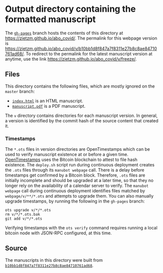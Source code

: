 # Output directory containing the formatted manuscript

The [`gh-pages`](https://github.com/zietzm/abo_covid/tree/gh-pages) branch hosts the contents of this directory at <https://zietzm.github.io/abo_covid/>.
The permalink for this webpage version is <https://zietzm.github.io/abo_covid/v/b10bb1d8f847a7f8311e27b8c8ae84710761ad68/>.
To redirect to the permalink for the latest manuscript version at anytime, use the link <https://zietzm.github.io/abo_covid/v/freeze/>.

## Files

This directory contains the following files, which are mostly ignored on the `master` branch:

+ [`index.html`](index.html) is an HTML manuscript.
+ [`manuscript.pdf`](manuscript.pdf) is a PDF manuscript.

The `v` directory contains directories for each manuscript version.
In general, a version is identified by the commit hash of the source content that created it.

### Timestamps

The `*.ots` files in version directories are OpenTimestamps which can be used to verify manuscript existence at or before a given time.
[OpenTimestamps](https://opentimestamps.org/) uses the Bitcoin blockchain to attest to file hash existence.
The `deploy.sh` script run during continuous deployment creates the `.ots` files through its `manubot webpage` call.
There is a delay before timestamps get confirmed by a Bitcoin block.
Therefore, `.ots` files are initially incomplete and should be upgraded at a later time, so that they no longer rely on the availability of a calendar server to verify.
The `manubot webpage` call during continuous deployment identifies files matched by `webpage/v/**/*.ots` and attempts to upgrade them.
You can also manually upgrade timestamps, by running the following in the `gh-pages` branch:

```shell
ots upgrade v/*/*.ots
rm v/*/*.ots.bak
git add v/*/*.ots
```

Verifying timestamps with the `ots verify` command requires running a local bitcoin node with JSON-RPC configured, at this time.

## Source

The manuscripts in this directory were built from
[`b10bb1d8f847a7f8311e27b8c8ae84710761ad68`](https://github.com/zietzm/abo_covid/commit/b10bb1d8f847a7f8311e27b8c8ae84710761ad68).
